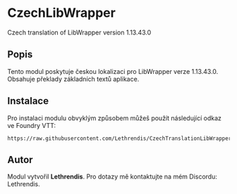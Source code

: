 
# CzechLibWrapper

Czech translation of LibWrapper version 1.13.43.0

## Popis
Tento modul poskytuje českou lokalizaci pro LibWrapper verze 1.13.43.0. Obsahuje překlady základních textů aplikace.

## Instalace
Pro instalaci modulu obvyklým způsobem můžeš použít následující odkaz ve Foundry VTT:

```
https://raw.githubusercontent.com/Lethrendis/CzechTranslationLibWrapper/Core12/module.json
```

## Autor
Modul vytvořil **Lethrendis**. Pro dotazy mě kontaktujte na mém Discordu: Lethrendis.
